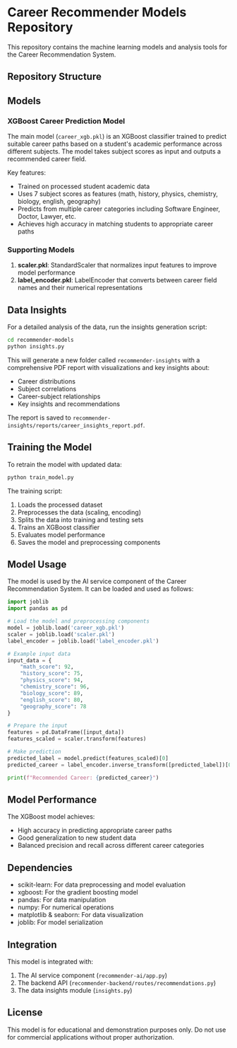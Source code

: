 # Career Recommender Models Repository

This repository contains the machine learning models and analysis tools for the Career Recommendation System.

## Repository Structure


## Models

### XGBoost Career Prediction Model

The main model (`career_xgb.pkl`) is an XGBoost classifier trained to predict suitable career paths based on a student's academic performance across different subjects. The model takes subject scores as input and outputs a recommended career field.

Key features:
- Trained on processed student academic data
- Uses 7 subject scores as features (math, history, physics, chemistry, biology, english, geography)
- Predicts from multiple career categories including Software Engineer, Doctor, Lawyer, etc.
- Achieves high accuracy in matching students to appropriate career paths

### Supporting Models

1. **scaler.pkl**: StandardScaler that normalizes input features to improve model performance
2. **label_encoder.pkl**: LabelEncoder that converts between career field names and their numerical representations

## Data Insights

For a detailed analysis of the data, run the insights generation script:

```bash
cd recommender-models
python insights.py
```

This will generate a new folder called `recommender-insights` with a comprehensive PDF report with visualizations and key insights about:
- Career distributions
- Subject correlations
- Career-subject relationships
- Key insights and recommendations

The report is saved to `recommender-insights/reports/career_insights_report.pdf`.

## Training the Model

To retrain the model with updated data:

```bash
python train_model.py
```

The training script:
1. Loads the processed dataset
2. Preprocesses the data (scaling, encoding)
3. Splits the data into training and testing sets
4. Trains an XGBoost classifier
5. Evaluates model performance
6. Saves the model and preprocessing components

## Model Usage

The model is used by the AI service component of the Career Recommendation System. It can be loaded and used as follows:

```python
import joblib
import pandas as pd

# Load the model and preprocessing components
model = joblib.load('career_xgb.pkl')
scaler = joblib.load('scaler.pkl')
label_encoder = joblib.load('label_encoder.pkl')

# Example input data
input_data = {
    "math_score": 92,
    "history_score": 75,
    "physics_score": 94,
    "chemistry_score": 96,
    "biology_score": 89,
    "english_score": 80,
    "geography_score": 78
}

# Prepare the input
features = pd.DataFrame([input_data])
features_scaled = scaler.transform(features)

# Make prediction
predicted_label = model.predict(features_scaled)[0]
predicted_career = label_encoder.inverse_transform([predicted_label])[0]

print(f"Recommended Career: {predicted_career}")
```

## Model Performance

The XGBoost model achieves:
- High accuracy in predicting appropriate career paths
- Good generalization to new student data
- Balanced precision and recall across different career categories

## Dependencies

- scikit-learn: For data preprocessing and model evaluation
- xgboost: For the gradient boosting model
- pandas: For data manipulation
- numpy: For numerical operations
- matplotlib & seaborn: For data visualization
- joblib: For model serialization

## Integration

This model is integrated with:
1. The AI service component (`recommender-ai/app.py`)
2. The backend API (`recommender-backend/routes/recommendations.py`)
3. The data insights module (`insights.py`)

## License

This model is for educational and demonstration purposes only. Do not use for commercial applications without proper authorization.


